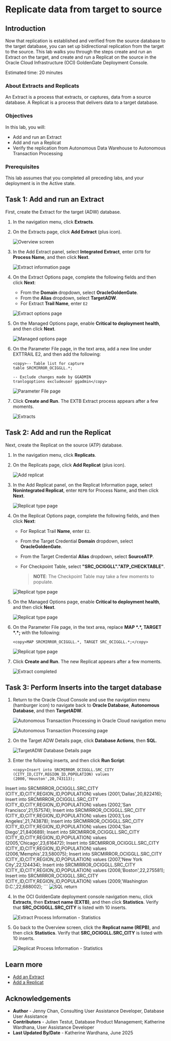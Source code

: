 # Replicate data from target to source

## Introduction

Now that replication is established and verified from the source database to the target database, you can set up bidirectional replication from the target to the source. This lab walks you through the steps create and run an Extract on the target, and create and run a Replicat on the source in the Oracle Cloud Infrastructure (OCI) GoldenGate Deployment Console.

Estimated time: 20 minutes

### About Extracts and Replicats

An Extract is a process that extracts, or captures, data from a source database. A Replicat is a process that delivers data to a target database.

### Objectives

In this lab, you will:
* Add and run an Extract
* Add and run a Replicat
* Verify the replication from Autonomous Data Warehouse to Autonomous Transaction Processing

### Prerequisites

This lab assumes that you completed all preceding labs, and your deployment is in the Active state.

## Task 1: Add and run an Extract

First, create the Extract for the target (ADW) database.

1.  In the navigation menu, click **Extracts**.

2.  On the Extracts page, click **Add Extract** (plus icon).
    
    ![Overview screen](./images/01-01-add-ext.png " ")

3.  In the Add Extract panel, select **Integrated Extract**, enter `EXTB` for **Process Name**, and then click **Next**.
    
    ![Extract information page](./images/01-02-integrated-extract.png " ")

4.  On the Extract Options page, complete the following fields and then click **Next**: 

    * From the **Domain** dropdown, select **OracleGoldenGate**.
    * From the **Alias** dropdown, select **TargetADW**.
    * For Extract **Trail Name**, enter `E2` 

    ![Extract options page](./images/01-06-extract-options.png " ")

7.  On the Managed Options page, enable **Critical to deployment health**, and then click **Next**.

    ![Managed options page](./images/01-08-crit-deploy-health.png " ")

9.  On the Parameter File page, in the text area, add a new line under EXTTRAIL E2, and then add the following:

    ```
    <copy>-- Table list for capture
    table SRCMIRROR_OCIGGLL.*;

    -- Exclude changes made by GGADMIN
    tranlogoptions excludeuser ggadmin</copy>
    ```

    ![Parameter File page](./images/01-10-param-file.png " ")

10. Click **Create and Run**. The EXTB Extract process appears after a few moments.

    ![Extracts](./images/01-10-extracts.png " ")

## Task 2: Add and run the Replicat

Next, create the Replicat on the source (ATP) database.

1.  In the navigation menu, click **Replicats**. 

2.  On the Replicats page, click **Add Replicat** (plus icon).

    ![Add replicat](./images/02-01-add-replicat.png " ")

3.  In the Add Replicat panel, on the Replicat Information page, select **Nonintegrated Replicat**, enter `REPB` for Process Name, and then click **Next**.

    ![Replicat type page](./images/02-02-rep-type-page.png " ")

4.  On the Replicat Options page, complete the following fields, and then click **Next**:

    * For Replicat Trail **Name**, enter `E2`.
    * From the Target Credential **Domain** dropdown, select **OracleGoldenGate**.
    * From the Target Credential **Alias** dropdown, select **SourceATP**.
    * For Checkpoint Table, select **"SRC\_OCIGGLL"."ATP\_CHECKTABLE"**.

        > **NOTE**: The Checkpoint Table may take a few moments to populate.

    ![Replicat type page](./images/02-07-rep-options.png " ")

5.  On the Managed Options page, enable **Critical to deployment health**, and then click **Next**.

    ![Replicat type page](./images/02-09-crit-deploy-health.png " ")

10. On the Parameter File page, in the text area, replace **MAP \*.\*, TARGET \*.\*;** with the following:

    ```
    <copy>MAP SRCMIRROR_OCIGGLL.*, TARGET SRC_OCIGGLL.*;</copy>
    ```
    ![Replicat type page](./images/02-10-param-file.png " ")

11. Click **Create and Run**. The new Replicat appears after a few moments. 

    ![Extract completed](./images/02-11-admin-service-overview.png)

## Task 3: Perform Inserts into the target database

1.  Return to the Oracle Cloud Console and use the navigation menu (hamburger icon) to navigate back to **Oracle Database**, **Autonomous Database**, and then **TargetADW**.

    ![Autonomous Transaction Processing in Oracle Cloud navigation menu](./images/03-01-adw.png " ")

    ![Autonomous Transaction Processing page](./images/03-01b-target.png " ")

2.  On the Target ADW Details page, click **Database Actions**, then **SQL**.

    ![TargetADW Database Details page](./images/03-02-db-actions.png)

3.  Enter the following inserts, and then click **Run Script**:

    ```
    <copy>Insert into SRCMIRROR_OCIGGLL.SRC_CITY (CITY_ID,CITY,REGION_ID,POPULATION) values (2000,'Houston',20,743113);
Insert into SRCMIRROR_OCIGGLL.SRC_CITY (CITY_ID,CITY,REGION_ID,POPULATION) values (2001,'Dallas',20,822416);
Insert into SRCMIRROR_OCIGGLL.SRC_CITY (CITY_ID,CITY,REGION_ID,POPULATION) values (2002,'San Francisco',21,157574);
Insert into SRCMIRROR_OCIGGLL.SRC_CITY (CITY_ID,CITY,REGION_ID,POPULATION) values (2003,'Los Angeles',21,743878);
Insert into SRCMIRROR_OCIGGLL.SRC_CITY (CITY_ID,CITY,REGION_ID,POPULATION) values (2004,'San Diego',21,840689);
Insert into SRCMIRROR_OCIGGLL.SRC_CITY (CITY_ID,CITY,REGION_ID,POPULATION) values (2005,'Chicago',23,616472);
Insert into SRCMIRROR_OCIGGLL.SRC_CITY (CITY_ID,CITY,REGION_ID,POPULATION) values (2006,'Memphis',23,580075);
Insert into SRCMIRROR_OCIGGLL.SRC_CITY (CITY_ID,CITY,REGION_ID,POPULATION) values (2007,'New York City',22,124434);
Insert into SRCMIRROR_OCIGGLL.SRC_CITY (CITY_ID,CITY,REGION_ID,POPULATION) values (2008,'Boston',22,275581);
Insert into SRCMIRROR_OCIGGLL.SRC_CITY (CITY_ID,CITY,REGION_ID,POPULATION) values (2009,'Washington D.C.',22,688002);</copy>
    ```
    ![SQL return](./images/03-04-sql-script-return.png " ")

4.  In the OCI GoldenGate deployment console navigation menu, click **Extracts**, then **Extract name (EXTB)**, and then click **Statistics**. Verify that **SRC\_OCIGGLL.SRC\_CITY** is listed with 10 inserts.

    ![Extract Process Information - Statistics](./images/03-05-ext-statistics.png " ")

5.  Go back to the Overview screen, click the **Replicat name (REPB)**, and then click **Statistics**. Verify that **SRC\_OCIGGLL.SRC\_CITY** is listed with 10 inserts.

    ![Replicat Process Information - Statistics](./images/03-06-rep-statistics.png " ")


## Learn more

* [Add an Extract](https://docs.oracle.com/en/cloud/paas/goldengate-service/eeske/index.html)
* [Add a Replicat](https://docs.oracle.com/en/cloud/paas/goldengate-service/cress/index.html)

## Acknowledgements
* **Author** - Jenny Chan, Consulting User Assistance Developer, Database User Assistance
* **Contributors** -  Julien Testut, Database Product Management; Katherine Wardhana, User Assistance Developer
* **Last Updated By/Date** - Katherine Wardhana, June 2025
